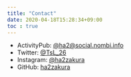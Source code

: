 ```yaml
---
title: "Contact"
date: 2020-04-18T15:28:34+09:00
toc : true
---
```


- ActivityPub: [@ha2@social.nombi.info](https://social.nombi.info/@ha2) 
- Twitter: [@TsL_26](https://twitter.com/TsL_26)
- Instagram: [@ha2zakura](https://instagram.com/ha2zakura)
- GitHub: [ha2zakura](https://github.com/ha2zakura)

